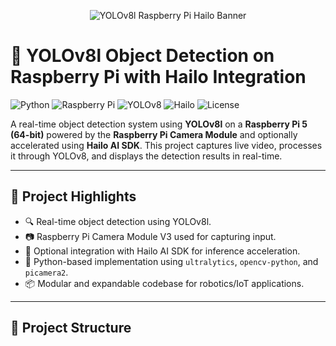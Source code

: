 <p align="center">
  <img src="https://raw.githubusercontent.com/YOUR_USERNAME/YOUR_REPO_NAME/main/assets/banner.png" alt="YOLOv8l Raspberry Pi Hailo Banner"/>
</p>

# 🧠 YOLOv8l Object Detection on Raspberry Pi with Hailo Integration

![Python](https://img.shields.io/badge/Python-3.9+-blue.svg)
![Raspberry Pi](https://img.shields.io/badge/Platform-Raspberry%20Pi-red)
![YOLOv8](https://img.shields.io/badge/YOLOv8-Object%20Detection-green)
![Hailo](https://img.shields.io/badge/Hailo-AI%20Accelerator-yellow)
![License](https://img.shields.io/badge/License-MIT-lightgrey)

A real-time object detection system using **YOLOv8l** on a **Raspberry Pi 5 (64-bit)** powered by the **Raspberry Pi Camera Module** and optionally accelerated using **Hailo AI SDK**. This project captures live video, processes it through YOLOv8, and displays the detection results in real-time.

---

## 📸 Project Highlights

- 🔍 Real-time object detection using YOLOv8l.
- 📷 Raspberry Pi Camera Module V3 used for capturing input.
- 🚀 Optional integration with Hailo AI SDK for inference acceleration.
- 🐍 Python-based implementation using `ultralytics`, `opencv-python`, and `picamera2`.
- 📦 Modular and expandable codebase for robotics/IoT applications.

---

## 📁 Project Structure


